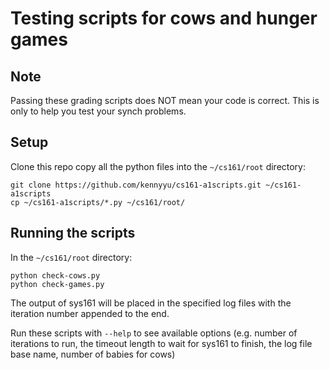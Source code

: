 Testing scripts for cows and hunger games
=========================================

## Note

Passing these grading scripts does NOT mean your code is correct.
This is only to help you test your synch problems.

## Setup

Clone this repo copy all the python files into the `~/cs161/root` directory:

    git clone https://github.com/kennyyu/cs161-a1scripts.git ~/cs161-a1scripts
    cp ~/cs161-a1scripts/*.py ~/cs161/root/

## Running the scripts

In the `~/cs161/root` directory:

    python check-cows.py
    python check-games.py

The output of sys161 will be placed in the specified
log files with the iteration number appended to the end.

Run these scripts with `--help` to see available options (e.g.
number of iterations to run, the timeout length to wait for
sys161 to finish, the log file base name, number of babies
for cows)
